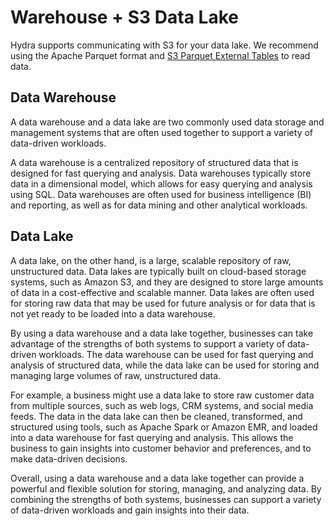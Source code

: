 # Warehouse + S3 Data Lake

Hydra supports communicating with S3 for your data lake. We recommend using the Apache Parquet format and [S3 Parquet External Tables](../../centralize-data/load/from-s3.md) to read data.

## Data Warehouse

A data warehouse and a data lake are two commonly used data storage and management systems that are often used together to support a variety of data-driven workloads.

A data warehouse is a centralized repository of structured data that is designed for fast querying and analysis. Data warehouses typically store data in a dimensional model, which allows for easy querying and analysis using SQL. Data warehouses are often used for business intelligence (BI) and reporting, as well as for data mining and other analytical workloads.

## Data Lake

A data lake, on the other hand, is a large, scalable repository of raw, unstructured data. Data lakes are typically built on cloud-based storage systems, such as Amazon S3, and they are designed to store large amounts of data in a cost-effective and scalable manner. Data lakes are often used for storing raw data that may be used for future analysis or for data that is not yet ready to be loaded into a data warehouse.

By using a data warehouse and a data lake together, businesses can take advantage of the strengths of both systems to support a variety of data-driven workloads. The data warehouse can be used for fast querying and analysis of structured data, while the data lake can be used for storing and managing large volumes of raw, unstructured data.

For example, a business might use a data lake to store raw customer data from multiple sources, such as web logs, CRM systems, and social media feeds. The data in the data lake can then be cleaned, transformed, and structured using tools, such as Apache Spark or Amazon EMR, and loaded into a data warehouse for fast querying and analysis. This allows the business to gain insights into customer behavior and preferences, and to make data-driven decisions.

Overall, using a data warehouse and a data lake together can provide a powerful and flexible solution for storing, managing, and analyzing data. By combining the strengths of both systems, businesses can support a variety of data-driven workloads and gain insights into their data.
